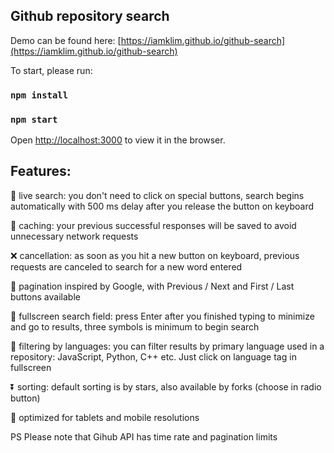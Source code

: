 ## Github repository search
Demo can be found here: [https://iamklim.github.io/github-search](https://iamklim.github.io/github-search)

To start, please run:

### `npm install`
### `npm start`
Open [http://localhost:3000](http://localhost:3000) to view it in the browser.<br>

## Features:
🚀 live search: you don't need to click on special buttons, search begins automatically with 500 ms delay after you release the button on keyboard<br>

📂 caching: your previous successful responses will be saved to avoid unnecessary network requests<br>

❌ cancellation: as soon as you hit a new button on keyboard, previous requests are canceled to search for a new word entered<br>

📖 pagination inspired by Google, with Previous / Next and First / Last buttons available<br>

🔎 fullscreen search field: press Enter after you finished typing to minimize and go to results, three symbols is minimum to begin search<br>

🎯 filtering by languages: you can filter results by primary language used in a repository: JavaScript, Python, C++ etc. Just click on language tag in fullscreen<br>

⏬ sorting: default sorting is by stars, also available by forks (choose in radio button)<br>

📱 optimized for tablets and mobile resolutions<br>

PS Please note that Gihub API has time rate and pagination limits